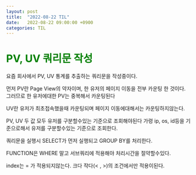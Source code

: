 ```yaml
---
layout: post
title:  "2022-08-22 TIL"
date:   2022-08-22 09:00:00 +0900
categories: TIL
---
```


<span style="color:green"> PV, UV 쿼리문 작성 </span>
=====================================================

요즘 회사에서 PV, UV 통계를 추출하는 쿼리문을 작성중이다.

먼저 PV란 Page View의 약자이며, 한 유저의 페이지 이동을 전부 카운팅 한 것이다. 그러므로 한 유저에대한 PV는 중복해서 카운팅된다

UV란 유저가 최초접속했을때 카운팅되며 페이지 이동에대해서는 카운팅하지않는다.

PV, UV 두 값 모두 유저를 구분할수있는 기준으로 조회해야된다 가령 ip, os, id등을 기준으로해서 유저를 구분할수있는 기준으로 조회한다.



쿼리문을 실행시 SELECT가 먼저 실행되고 GROUP BY를 처리한다.

FUNCTION은 WHERE 말고 서브쿼리에 적용해야 처리시간을 절약할수있다.

index는 = 가 적용되지않는다. 크다 작다(< , >)의 조건에서만 적용이된다.





